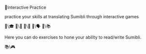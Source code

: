 📛Interactive
Practice

practice your skills
at translating Sumibli
through interactive games

🔗\🎓
🔗\📖
🔗\🌳
🔗\🗣️
🔗\📚

Here you can do exercises to hone your ability to read/write Sumibli.

📚\🎮
